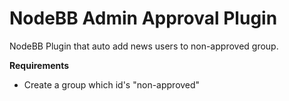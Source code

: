# NodeBB Admin Approval Plugin

NodeBB Plugin that auto add news users to non-approved group.

**Requirements**
 - Create a group which id's "non-approved"

